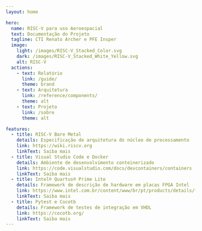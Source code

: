 ```yaml
---
layout: home

hero:
  name: RISC-V para uso Aeroespacial
  text: Documentação do Projeto
  tagline: CTI Renato Archer e PFE Insper
  image:
    light: /images/RISC-V_Stacked_Color.svg
    dark: /images/RISC-V_Stacked_White_Yellow.svg
    alt: RISC-V
  actions:
    - text: Relatório
      link: /guide/
      theme: brand
    - text: Arquitetura
      link: /reference/components/
      theme: alt
    - text: Projeto
      link: /sobre
      theme: alt

features:
  - title: RISC-V Bare Metal
    details: Especificação de arquitetura do núcleo de processamento
    link: https://wiki.riscv.org
    linkText: Saiba mais
  - title: Visual Studio Code e Docker
    details: Ambiente de desenvolvimento conteinerizado
    link: https://code.visualstudio.com/docs/devcontainers/containers
    linkText: Saiba mais
  - title: Intel® Quartus® Prime Lite
    details: Framework de descrição de hardware em placas FPGA Intel
    link: https://www.intel.com.br/content/www/br/pt/products/details/fpga/development-tools/quartus-prime.html
    linkText: Saiba mais
  - title: Pytest e Cocotb
    details: Framework de testes de integração em VHDL
    link: https://cocotb.org/
    linkText: Saiba mais
---
```


